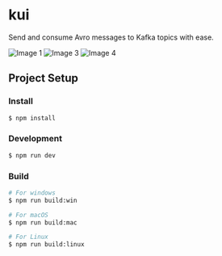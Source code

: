# kui

Send and consume Avro messages to Kafka topics with ease.

![Image 1](images/image-11.png "Image 1")
![Image 3](images/image-3.png "Image 3")
![Image 4](images/image-4.png "Image 4")

## Project Setup

### Install

```bash
$ npm install
```

### Development

```bash
$ npm run dev
```

### Build

```bash
# For windows
$ npm run build:win

# For macOS
$ npm run build:mac

# For Linux
$ npm run build:linux
```
